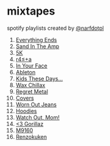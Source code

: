 mixtapes
========

spotify playlists created by [@narfdotpl](http://narf.pl/)

1. [Everything Ends](http://open.spotify.com/user/1166776863/playlist/3F645rIj60X8aQmPS3kflX)
2. [Sand In The Amp](http://open.spotify.com/user/1166776863/playlist/5dQRWh5ETy5Aa0s3qZFEOZ)
3. [5K](http://open.spotify.com/user/1166776863/playlist/0EjMivyDuZquEjHZ8rWFID)
4. [r4≤+a](http://open.spotify.com/user/1166776863/playlist/4JpEcRNNZPzfdNBF32K9fs)
5. [In Your Face](http://open.spotify.com/user/1166776863/playlist/7wjunxPOqqdTC0zmWUTo5p)
6. [Ableton](http://open.spotify.com/user/1166776863/playlist/26AuvGkNQOXD39e8Me83Ve)
7. [Kids These Days...](http://open.spotify.com/user/1166776863/playlist/3Ev1ieBjpTFJMuLRmY1i0K)
8. [Wax Chillax](http://open.spotify.com/user/1166776863/playlist/7fR5dECza4cx3KE9IbqE0i)
9. [Regret Metal](http://open.spotify.com/user/1166776863/playlist/5cN1UX2UoFUkd4NKaUw1S0)
10. [Covers](http://open.spotify.com/user/1166776863/playlist/4u0JwggJBMHUAc62dcT9Ch)
11. [Worn Out Jeans](http://open.spotify.com/user/1166776863/playlist/5ZbFi7etCQdJqtFp1rWIbM)
12. [Hoodies](http://open.spotify.com/user/1166776863/playlist/1FSp9oEY65IrjgYtdjWZu4)
13. [Watch Out, Mom!](http://open.spotify.com/user/1166776863/playlist/0CHRO5pjeKOdJf5Hr4fAZk)
14. [&lt;3 Gorillaz](http://open.spotify.com/user/1166776863/playlist/36OqJsdl66nOgJhhV91B0x)
15. [M9160](http://open.spotify.com/user/1166776863/playlist/38flX8c4TsNvMsM468AGNM)
16. [Renzokuken](http://open.spotify.com/user/1166776863/playlist/0Vq3HyLv8uo3xKOGJVamwT)
